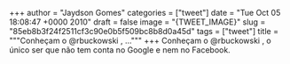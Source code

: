 
+++
author = "Jaydson Gomes"
categories = ["tweet"]
date = "Tue Oct 05 18:08:47 +0000 2010"
draft = false
image = "{TWEET_IMAGE}"
slug = "85eb8b3f24f2511cf3c90e0b5f509bc8b8d0a45d"
tags = ["tweet"]
title = """Conheçam o @rbuckowski , ..."""
+++
Conheçam o @rbuckowski , o único ser que não tem conta no Google e nem no Facebook.
